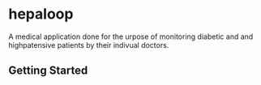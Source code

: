 # hepaloop

A medical application done for the urpose of monitoring diabetic and and highpatensive patients by their indivual doctors.

## Getting Started

